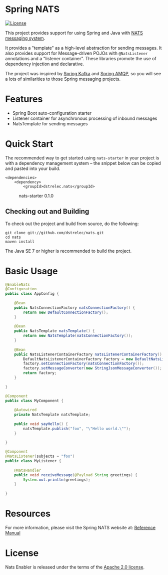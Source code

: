 Spring NATS
==================

[![License](http://img.shields.io/:license-apache-blue.svg?style=flat-square)](http://www.apache.org/licenses/LICENSE-2.0.html)

This project provides support for using Spring and Java with [NATS messaging system](https://nats.io/).
 
It provides a "template" as a high-level abstraction for sending messages. 
It also provides support for Message-driven POJOs with `@NatsListener` annotations and a "listener container". 
These libraries promote the use of dependency injection and declarative.
 
The project was inspired by  [Spring Kafka](http://projects.spring.io/spring-kafka/) and 
[Spring AMQP](http://projects.spring.io/spring-amqp/), so you will see a lots of similarities
to those Spring messaging projects.

# Features
* Spring Boot auto-configuration starter
* Listener container for asynchronous processing of inbound messages
* NatsTemplate for sending messages

# Quick Start
The recommended way to get started using `nats-starter` in your project is with a dependency management 
system – the snippet below can be copied and pasted into your build. 

    <dependencies>
        <dependency>
            <groupId>dstrelec.nats</groupId>
            <artifactId>nats-starter</artifactId>
            <version>0.1.0</version>
        </dependency>
    </dependencies>

## Checking out and Building
To check out the project and build from source, do the following:

    git clone git://github.com/dstrelec/nats.git
    cd nats
    maven install

The Java SE 7 or higher is recommended to build the project.

# Basic Usage

```java
@EnableNats
@Configuration
public class AppConfig {
	
    @Bean
    public NatsConnectionFactory natsConnectionFactory() {
        return new DefaultConnectionFactory();
    }
    
    @Bean
    public NatsTemplate natsTemplate() {
        return new NatsTemplate(natsConnectionFactory());
    }
    
    @Bean
    public NatsListenerContainerFactory natsListenerContainerFactory() {
        DefaultNatsListenerContainerFactory factory = new DefaultNatsListenerContainerFactory();
        factory.setConnectionFactory(natsConnectionFactory());
        factory.setMessageConverter(new StringJsonMessageConverter());
        return factory;
    }
    
}
```
```java
@Component
public class MyComponent {
	
    @Autowired
    private NatsTemplate natsTemplate;
	
    public void sayHello() {
        natsTemplate.publish("foo", "\"Hello world.\"");
    }
    
}
```
```java
@Component
@NatsListener(subjects = "foo")
public class MyListener {
    
    @NatsHandler
    public void receiveMessage(@Payload String greetings) {
        System.out.println(greetings);
    }
    
}
```

# Resources

For more information, please visit the Spring NATS website at:
[Reference Manual](http://dstrelec.github.io/nats)


# License

Nats Enabler is released under the terms of the [Apache 2.0 license](http://www.apache.org/licenses/LICENSE-2.0.html).
